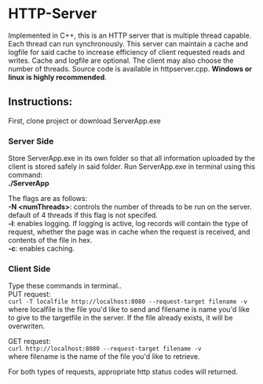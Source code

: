 # HTTP-Server
Implemented in C++, this is an HTTP server that is multiple thread capable. Each thread can run synchronously. This server can maintain a cache and logfile for said cache to increase efficiency of client requested reads and writes. Cache and logfile are optional. The client may also choose the number of threads. Source code is available in httpserver.cpp. **Windows or linux is highly recommended**.

## Instructions:
First, clone project or download ServerApp.exe

### Server Side
Store ServerApp.exe in its own folder so that all information uploaded by the client is stored safely in said folder. Run ServerApp.exe in terminal using this command:  
**./ServerApp** 
  
The flags are as follows:  
**-N \<numThreads\>**: controls the number of threads to be run on the server. default of 4 threads if this flag is not specifed.  
**-l**: enables logging. If logging is active, log records will contain the type of request, whether the page was in cache when the request is received, and contents of the file in hex.  
**-c**: enables caching.  
  
### Client Side
Type these commands in terminal..  
PUT request:  
`curl -T localfile http://localhost:8080 --request-target filename -v`  
where localfile is the file you'd like to send and filename is name you'd like to give to the targetfile in the server. If the file already exists, it will be overwriten.  
  
GET request:  
`curl http://localhost:8080 --request-target filename -v`  
where filename is the name of the file you'd like to retrieve.  
  
For both types of requests, appropriate http status codes will returned.

